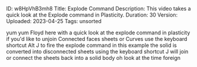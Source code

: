 ID: w8HpVhB3mh8
Title: Explode Command
Description: This video takes a quick look at the Explode command in Plasticity.
Duration: 30
Version: 
Uploaded: 2023-04-25
Tags: unsorted

yum yum Floyd here with a quick look at
the explode command in plasticity if
you'd like to unjoin Connected faces
sheets or Curves use the keyboard
shortcut Alt J to fire the explode
command in this example the solid is
converted into disconnected sheets using
the keyboard shortcut J will join or
connect the sheets back into a solid
body oh look at the time
foreign
